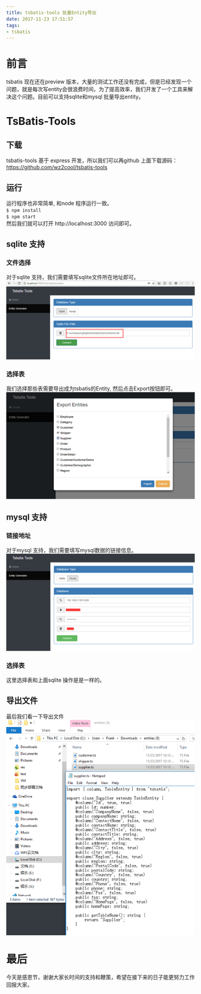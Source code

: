 ```yaml
---
title: tsbatis-tools 批量Entity导出
date: 2017-11-23 17:51:57
tags: 
- tsbatis
---
```

# 前言
tsbatis 现在还在preview 版本，大量的测试工作还没有完成，但是已经发现一个问题，就是每次写entity会很浪费时间，为了提高效率，我们开发了一个工具来解决这个问题。目前可以支持sqlite和mysql 批量导出entity。

# TsBatis-Tools
## 下载
tsbatis-tools 基于 express 开发，所以我们可以再github 上面下载源码：https://github.com/wz2cool/tsbatis-tools

## 运行
运行程序也非常简单, 和node 程序运行一致。  
`$ npm install`  
`$ npm start`  
然后我们就可以打开 http://localhost:3000 访问即可。


## sqlite 支持
### 文件选择
对于sqlite 支持，我们需要填写sqlite文件所在地址即可。  
![](https://raw.githubusercontent.com/wz2cool/markdownPhotos/master/res/tsbatis-tool-sqlite-url.png)

### 选择表
我们选择那些表需要导出成为tsbatis的Entity, 然后点击Export按钮即可。
![](https://raw.githubusercontent.com/wz2cool/markdownPhotos/master/res/tsbatis-tool-sqlite-select.png)


## mysql 支持
### 链接地址
对于mysql 支持，我们需要填写mysql数据的链接信息。  
![](https://raw.githubusercontent.com/wz2cool/markdownPhotos/master/res/tsbatis-tool-mysql-url.png)

### 选择表
这里选择表和上面sqlite 操作是是一样的。

## 导出文件
最后我们看一下导出文件  
![](https://raw.githubusercontent.com/wz2cool/markdownPhotos/master/res/tsbatis-tool-result.png)

# 最后
今天是感恩节，谢谢大家长时间的支持和鞭策，希望在接下来的日子能更努力工作回报大家。